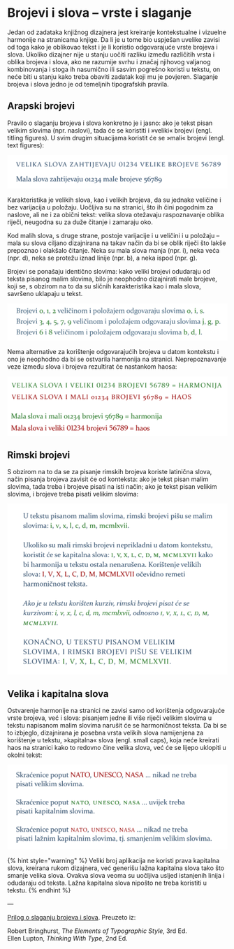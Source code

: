 # Brojevi i slova – vrste i slaganje

Jedan od zadataka knjižnog dizajnera jest kreiranje kontekstualne i vizuelne harmonije na stranicama knjige. Da li je u tome bio uspješan uvelike zavisi od toga kako je oblikovao tekst i je li koristio odgovarajuće vrste brojeva i slova. Ukoliko dizajner nije u stanju uočiti razliku između različitih vrsta i oblika brojeva i slova, ako ne razumije svrhu i značaj njihovog valjanog kombinovanja i stoga ih nasumično ili sasvim pogrešno koristi u tekstu, on neće biti u stanju kako treba obaviti zadatak koji mu je povjeren. Slaganje brojeva i slova jedno je od temeljnih tipografskih pravila.

## Arapski brojevi

Pravilo o slaganju brojeva i slova konkretno je i jasno: ako je tekst pisan velikim slovima \(npr. naslovi\), tada će se koristiti i »veliki« brojevi \(engl. titling figures\). U svim drugim situacijama koristit će se »mali« brojevi \(engl. text figures\):

![](../.gitbook/assets/veliki-i-mali-brojevi.png)

Karakteristika je velikih slova, kao i velikih brojeva, da su jednake veličine i bez varijacija u položaju. Uočljiva su na stranici, što ih čini pogodnim za naslove, ali ne i za obični tekst: velika slova otežavaju raspoznavanje oblika riječi, neugodna su za duže čitanje i zamaraju oko.

Kod malih slova, s druge strane, postoje varijacije i u veličini i u položaju – mala su slova ciljano dizajnirana na takav način da bi se oblik riječi što lakše prepoznao i olakšalo čitanje. Neka su mala slova manja \(npr. i\), neka veća \(npr. d\), neka se protežu iznad linije \(npr. b\), a neka ispod \(npr. g\).

Brojevi se ponašaju identično slovima: kako veliki brojevi odudaraju od teksta pisanog malim slovima, bilo je neophodno dizajnirati male brojeve, koji se, s obzirom na to da su sličnih karakteristika kao i mala slova, savršeno uklapaju u tekst.

![](../.gitbook/assets/podudarnost-brojeva-i-slova.png)

Nema alternative za korištenje odgovarajućih brojeva u datom kontekstu i ono je neophodno da bi se ostvarila harmonija na stranici. Neprepoznavanje veze između slova i brojeva rezultirat će nastankom haosa:

![](../.gitbook/assets/kombinacije-brojeva-i-slova.png)

## Rimski brojevi

S obzirom na to da se za pisanje rimskih brojeva koriste latinična slova, način pisanja brojeva zavisit će od konteksta: ako je tekst pisan malim slovima, tada treba i brojeve pisati na isti način; ako je tekst pisan velikim slovima, i brojeve treba pisati velikim slovima:

![](../.gitbook/assets/rimski-brojevi.png)

## Velika i kapitalna slova

Ostvarenje harmonije na stranici ne zavisi samo od korištenja odgovarajuće vrste brojeva, već i slova: pisanjem jedne ili više riječi velikim slovima u tekstu napisanom malim slovima narušit će se harmoničnost teksta. Da bi se to izbjeglo, dizajnirana je posebna vrsta velikih slova namijenjena za korištenje u tekstu, »kapitalna« slova \(engl. small caps\), koja neće kreirati haos na stranici kako to redovno čine velika slova, već će se lijepo uklopiti u okolni tekst:

![](../.gitbook/assets/kapitalna-slova.png)

{% hint style="warning" %}
Veliki broj aplikacija ne koristi prava kapitalna slova, kreirana rukom dizajnera, već generišu lažna kapitalna slova tako što smanje velika slova. Ovakva slova veoma su uočljiva usljed istanjenih linija i odudaraju od teksta. Lažna kapitalna slova nipošto ne treba koristiti u tekstu.
{% endhint %}

—

[Prilog o slaganju brojeva i slova](https://drive.google.com/file/d/1gwnr9JFqrxVsHYWVvU-WLmHGY9Ay4UVO/view?usp=sharing). Preuzeto iz:  

Robert Bringhurst, _The Elements of Typographic Style_, 3rd Ed.    
Ellen Lupton, _Thinking With Type_, 2nd Ed.

